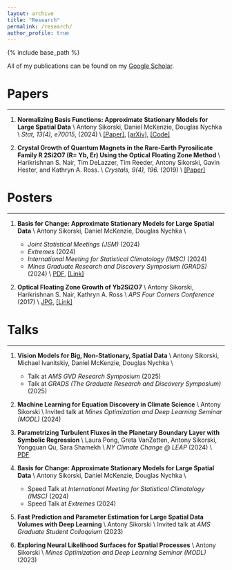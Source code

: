 ```yaml
---
layout: archive
title: "Research"
permalink: /research/
author_profile: true
---
```


{% include base_path %}

All of my publications can be found on my <a href="https://scholar.google.com/citations?user=ndFK6AsAAAAJ&hl=en" target="_blank">Google Scholar</a>.

# Papers
------

1. **Normalizing Basis Functions: Approximate Stationary Models for Large Spatial Data** \\
    Antony Sikorski, Daniel McKenzie, Douglas Nychka \\
    *Stat, 13(4), e70015*, (2024) \\
    <a href="https://onlinelibrary.wiley.com/doi/10.1002/sta4.70015" target="_blank">[Paper]</a>, <a href="https://arxiv.org/abs/2405.13821" target="_blank">[arXiv]</a>, <a href="https://github.com/antonyxsik/Normalization-Paper" target="_blank">[Code]</a>

2. **Crystal Growth of Quantum Magnets in the Rare-Earth Pyrosilicate Family R 2Si2O7 (R= Yb, Er) Using the Optical Floating Zone Method** \\
    Harikrishnan S. Nair, Tim DeLazzer, Tim Reeder, Antony Sikorski, Gavin Hester, and Kathryn A. Ross. \\
    *Crystals, 9(4), 196.* (2019) \\
    <a href="https://www.mdpi.com/2073-4352/9/4/196" target="_blank">[Paper]</a>


# Posters
------

1. **Basis for Change: Approximate Stationary Models for Large Spatial Data** \\
    Antony Sikorski, Daniel McKenzie, Douglas Nychka \\
    - *Joint Statistical Meetings (JSM)* (2024) 
    - *Extremes* (2024)
    - *International Meeting for Statistical Climatology (IMSC)* (2024) 
    - *Mines Graduate Research and Discovery Symposium (GRADS)* (2024) \\
    [PDF](https://antonyxsik.github.io/files/basis_poster.pdf), <a href="https://pacificclimate.org/~IMSC/4-Thursday/3-Posters/Sikorski.pdf" target="_blank">[Link]</a>

2. **Optical Floating Zone Growth of Yb2Si2O7** \\
    Antony Sikorski, Harikrishnan S. Nair, Kathryn A. Ross \\
    *APS Four Corners Conference* (2017) \\
    [JPG](https://antonyxsik.github.io/files/aps_poster.jpg), <a href="https://meetings.aps.org/Meeting/4CF17/Event/311482" target="_blank">[Link]</a>


# Talks
------
1. **Vision Models for Big, Non-Stationary, Spatial Data** \\
    Antony Sikorski, Michael Ivanitskiy, Daniel McKenzie, Douglas Nychka \\
    - Talk at *AMS GVD Research Symposium* (2025)
    - Talk at *GRADS (The Graduate Research and Discovery Symposium)* (2025) 

2. **Machine Learning for Equation Discovery in Climate Science** \\
    Antony Sikorski \\
    Invited talk at *Mines Optimization and Deep Learning Seminar (MODL)* (2024) 

3. **Parametrizing Turbulent Fluxes in the Planetary Boundary Layer with Symbolic Regression** \\
    Laura Pong, Greta VanZetten, Antony Sikorski, Yongquan Qu, Sara Shamekh \\
    *NY Climate Change @ LEAP* (2024) \\
    [PDF](https://antonyxsik.github.io/files/LEAP_NYclimate_talk.pdf)

4. **Basis for Change: Approximate Stationary Models for Large Spatial Data** \\
    Antony Sikorski, Daniel McKenzie, Douglas Nychka \\
    - Speed Talk at *International Meeting for Statistical Climatology (IMSC)* (2024)
    - Speed Talk at *Extremes* (2024) 

5. **Fast Prediction and Parameter Estimation for Large Spatial Data Volumes with Deep Learning** \\
    Antony Sikorski \\
    Invited talk at *AMS Graduate Student Colloquium* (2023) 

6. **Exploring Neural Likelihood Surfaces for Spatial Processes** \\
    Antony Sikorski \\
    *Mines Optimization and Deep Learning Seminar (MODL)* (2023) 

